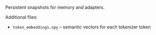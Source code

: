 Persistent snapshots for memory and adapters.

Additional files:
- ``token_embeddings.npy`` – semantic vectors for each tokenizer token
